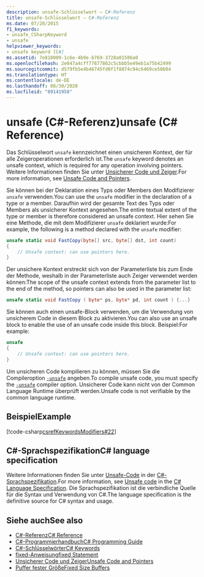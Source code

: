```yaml
---
description: unsafe-Schlüsselwort – C#-Referenz
title: unsafe-Schlüsselwort – C#-Referenz
ms.date: 07/20/2015
f1_keywords:
- unsafe_CSharpKeyword
- unsafe
helpviewer_keywords:
- unsafe keyword [C#]
ms.assetid: 7e818009-1c6e-4b9e-b769-3728a01586a0
ms.openlocfilehash: 2e047a4cff77877862c5cbbb5e49eb1a75b42499
ms.sourcegitcommit: d579fb5e4b46745fd0f1f8874c94c6469ce58604
ms.translationtype: HT
ms.contentlocale: de-DE
ms.lasthandoff: 08/30/2020
ms.locfileid: "89141958"
---
```

# <a name="unsafe-c-reference"></a><span data-ttu-id="a33ec-103">unsafe (C#-Referenz)</span><span class="sxs-lookup"><span data-stu-id="a33ec-103">unsafe (C# Reference)</span></span>

<span data-ttu-id="a33ec-104">Das Schlüsselwort `unsafe` kennzeichnet einen unsicheren Kontext, der für alle Zeigeroperationen erforderlich ist.</span><span class="sxs-lookup"><span data-stu-id="a33ec-104">The `unsafe` keyword denotes an unsafe context, which is required for any operation involving pointers.</span></span> <span data-ttu-id="a33ec-105">Weitere Informationen finden Sie unter [Unsicherer Code und Zeiger](../../programming-guide/unsafe-code-pointers/index.md).</span><span class="sxs-lookup"><span data-stu-id="a33ec-105">For more information, see [Unsafe Code and Pointers](../../programming-guide/unsafe-code-pointers/index.md).</span></span>

<span data-ttu-id="a33ec-106">Sie können bei der Deklaration eines Typs oder Members den Modifizierer `unsafe` verwenden.</span><span class="sxs-lookup"><span data-stu-id="a33ec-106">You can use the `unsafe` modifier in the declaration of a type or a member.</span></span> <span data-ttu-id="a33ec-107">Daraufhin wird der gesamte Text des Typs oder Members als unsicherer Kontext angesehen.</span><span class="sxs-lookup"><span data-stu-id="a33ec-107">The entire textual extent of the type or member is therefore considered an unsafe context.</span></span> <span data-ttu-id="a33ec-108">Hier sehen Sie eine Methode, die mit dem Modifizierer `unsafe` deklariert wurde:</span><span class="sxs-lookup"><span data-stu-id="a33ec-108">For example, the following is a method declared with the `unsafe` modifier:</span></span>

```csharp
unsafe static void FastCopy(byte[] src, byte[] dst, int count)
{
    // Unsafe context: can use pointers here.
}
```

<span data-ttu-id="a33ec-109">Der unsichere Kontext erstreckt sich von der Parameterliste bis zum Ende der Methode, weshalb in der Parameterliste auch Zeiger verwendet werden können:</span><span class="sxs-lookup"><span data-stu-id="a33ec-109">The scope of the unsafe context extends from the parameter list to the end of the method, so pointers can also be used in the parameter list:</span></span>

```csharp
unsafe static void FastCopy ( byte* ps, byte* pd, int count ) {...}
```

<span data-ttu-id="a33ec-110">Sie können auch einen unsafe-Block verwenden, um die Verwendung von unsicherem Code in diesem Block zu aktivieren.</span><span class="sxs-lookup"><span data-stu-id="a33ec-110">You can also use an unsafe block to enable the use of an unsafe code inside this block.</span></span> <span data-ttu-id="a33ec-111">Beispiel:</span><span class="sxs-lookup"><span data-stu-id="a33ec-111">For example:</span></span>

```csharp
unsafe
{
    // Unsafe context: can use pointers here.
}
```

<span data-ttu-id="a33ec-112">Um unsicheren Code kompilieren zu können, müssen Sie die Compileroption [`-unsafe`](../compiler-options/unsafe-compiler-option.md) angeben.</span><span class="sxs-lookup"><span data-stu-id="a33ec-112">To compile unsafe code, you must specify the [`-unsafe`](../compiler-options/unsafe-compiler-option.md) compiler option.</span></span> <span data-ttu-id="a33ec-113">Unsicherer Code kann nicht von der Common Language Runtime überprüft werden.</span><span class="sxs-lookup"><span data-stu-id="a33ec-113">Unsafe code is not verifiable by the common language runtime.</span></span>

## <a name="example"></a><span data-ttu-id="a33ec-114">Beispiel</span><span class="sxs-lookup"><span data-stu-id="a33ec-114">Example</span></span>

[!code-csharp[csrefKeywordsModifiers#22](~/samples/snippets/csharp/VS_Snippets_VBCSharp/csrefKeywordsModifiers/CS/csrefKeywordsModifiers.cs#22)]

## <a name="c-language-specification"></a><span data-ttu-id="a33ec-115">C#-Sprachspezifikation</span><span class="sxs-lookup"><span data-stu-id="a33ec-115">C# language specification</span></span>

<span data-ttu-id="a33ec-116">Weitere Informationen finden Sie unter [Unsafe-Code](~/_csharplang/spec/unsafe-code.md) in der [C#-Sprachspezifikation](/dotnet/csharp/language-reference/language-specification/introduction).</span><span class="sxs-lookup"><span data-stu-id="a33ec-116">For more information, see [Unsafe code](~/_csharplang/spec/unsafe-code.md) in the [C# Language Specification](/dotnet/csharp/language-reference/language-specification/introduction).</span></span> <span data-ttu-id="a33ec-117">Die Sprachspezifikation ist die verbindliche Quelle für die Syntax und Verwendung von C#.</span><span class="sxs-lookup"><span data-stu-id="a33ec-117">The language specification is the definitive source for C# syntax and usage.</span></span>

## <a name="see-also"></a><span data-ttu-id="a33ec-118">Siehe auch</span><span class="sxs-lookup"><span data-stu-id="a33ec-118">See also</span></span>

- [<span data-ttu-id="a33ec-119">C#-Referenz</span><span class="sxs-lookup"><span data-stu-id="a33ec-119">C# Reference</span></span>](../index.md)
- [<span data-ttu-id="a33ec-120">C#-Programmierhandbuch</span><span class="sxs-lookup"><span data-stu-id="a33ec-120">C# Programming Guide</span></span>](../../programming-guide/index.md)
- [<span data-ttu-id="a33ec-121">C#-Schlüsselwörter</span><span class="sxs-lookup"><span data-stu-id="a33ec-121">C# Keywords</span></span>](index.md)
- [<span data-ttu-id="a33ec-122">fixed-Anweisung</span><span class="sxs-lookup"><span data-stu-id="a33ec-122">fixed Statement</span></span>](fixed-statement.md)
- [<span data-ttu-id="a33ec-123">Unsicherer Code und Zeiger</span><span class="sxs-lookup"><span data-stu-id="a33ec-123">Unsafe Code and Pointers</span></span>](../../programming-guide/unsafe-code-pointers/index.md)
- [<span data-ttu-id="a33ec-124">Puffer fester Größe</span><span class="sxs-lookup"><span data-stu-id="a33ec-124">Fixed Size Buffers</span></span>](../../programming-guide/unsafe-code-pointers/fixed-size-buffers.md)
